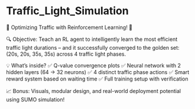 # Traffic_Light_Simulation
🚦 Optimizing Traffic with Reinforcement Learning! 🧠

🔍 Objective: Teach an RL agent to intelligently learn the most efficient traffic light durations – and it successfully converged to the golden set: (20s, 20s, 35s, 35s) across 4 traffic light phases.

💡 What’s inside? ✅ Q-value convergence plots ✅ Neural network with 2 hidden layers (64 → 32 neurons) ✅ 4 distinct traffic phase actions ✅ Smart reward system based on waiting time ✅ Full training setup with verification

📈 Bonus: Visuals, modular design, and real-world deployment potential using SUMO simulation!
